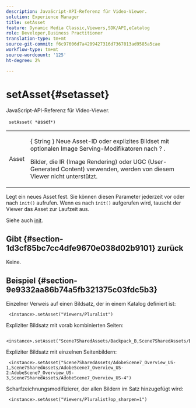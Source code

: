 ```yaml
---
description: JavaScript-API-Referenz für Video-Viewer.
solution: Experience Manager
title: setAsset
feature: Dynamic Media Classic,Viewers,SDK/API,eCatalog
role: Developer,Business Practitioner
translation-type: tm+mt
source-git-commit: f6c97606d7a4209427316d7367013ad9585a5cae
workflow-type: tm+mt
source-wordcount: '125'
ht-degree: 2%

---
```



# setAsset{#setasset}

JavaScript-API-Referenz für Video-Viewer.

` setAsset( *`asset`*)`

<table id="table_896DFF34A68A403DB93A6D597461A573"> 
 <tbody> 
  <tr> 
   <td colname="col1"> <p> <span class="codeph"> <span class="varname"> Asset  </span> </span> </p> </td> 
   <td colname="col2"> <p>{ <span class="codeph"> String </span>} Neue Asset-ID oder explizites Bildset mit optionalen Image Serving-Modifikatoren nach <span class="codeph"> ? </span>. </p> <p> Bilder, die IR (Image Rendering) oder UGC (User-Generated Content) verwenden, werden von diesem Viewer nicht unterstützt. </p> </td> 
  </tr> 
 </tbody> 
</table>

Legt ein neues Asset fest. Sie können diesen Parameter jederzeit vor oder nach `init()` aufrufen. Wenn es nach `init()` aufgerufen wird, tauscht der Viewer das Asset zur Laufzeit aus.

Siehe auch [init](../../../c-html5-s7-aem-asset-viewers/c-html5-20-ecatalog-viewer-about/c-html5-20-ecatalog-viewer-javascriptapiref/r-html5-ecatalog-viewer-20-javascriptapiref-init.md#reference-aee94dd92a28410784f7a1792e28683b).

## Gibt {#section-1d3cf85bc7cc4dfe9670e038d02b9101} zurück

Keine.

## Beispiel {#section-9e9332aa86b74a5fb321375c03fdc5b3}

Einzelner Verweis auf einen Bildsatz, der in einem Katalog definiert ist:

```
 <instance>.setAsset("Viewers/Pluralist")
```

Expliziter Bildsatz mit vorab kombinierten Seiten:

```
 <instance>.setAsset("Scene7SharedAssets/Backpack_B,Scene7SharedAssets/Backpack_C,Scene7SharedAssets/Backpack_H,Scene7SharedAssets/Backpack_J")
```

Expliziter Bildsatz mit einzelnen Seitenbildern:

```
 <instance>.setAsset("Scene7SharedAssets/AdobeScene7_Overview_US-1,Scene7SharedAssets/AdobeScene7_Overview_US-2:AdobeScene7_Overview_US-3,Scene7SharedAssets/AdobeScene7_Overview_US-4")
```

Scharfzeichnungsmodifizierer, der allen Bildern im Satz hinzugefügt wird:

```
 <instance>.setAsset("Viewers/Pluralist?op_sharpen=1")
```

